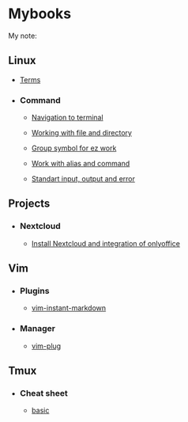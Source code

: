# Mybooks

My note:

## Linux

- [Terms](https://github.com/Poloxin/Mybooks/blob/main/linux/terms.md)

- ### Command

	- [Navigation to terminal](https://github.com/Poloxin/Mybooks/blob/main/linux/command/navigation.md)

	- [Working with file and directory](https://github.com/Poloxin/Mybooks/blob/main/linux/command/dir_file_work.md)

	- [Group symbol for ez work](https://github.com/Poloxin/Mybooks/blob/main/linux/command/group_symbol.md)

	- [Work with alias and command](https://github.com/Poloxin/Mybooks/blob/main/linux/command/command_work.md)

	- [Standart input, output and error](https://github.com/Poloxin/Mybooks/blob/main/linux/command/std_redirect.md)

## Projects

- ### Nextcloud
	- [Install Nextcloud and integration of onlyoffice](https://github.com/Poloxin/Mybooks/blob/main/project/nextcloud/onlyoffice_integration)

## Vim

- ### Plugins

	- [vim-instant-markdown](https://github.com/Poloxin/Mybooks/blob/main/vim/p_vim-instant-markdown.md)

- ### Manager

	- [vim-plug](https://github.com/Poloxin/Mybooks/blob/main/vim/manager_vim-instant-markdown.md)

## Tmux

- ### Cheat sheet

	- [basic](https://github.com/Poloxin/Mybooks/blob/main/tmux/basic/tmux.md)
